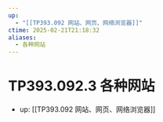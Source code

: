 ```yaml
---
up:
  - "[[TP393.092 网站、网页、网络浏览器]]"
ctime: 2025-02-21T21:18:32
aliases:
  - 各种网站
---
```


# TP393.092.3 各种网站

- up: [[TP393.092 网站、网页、网络浏览器]]
